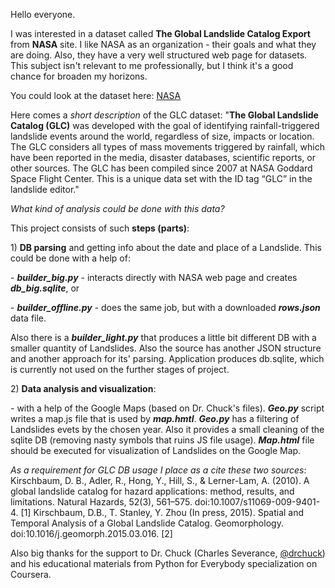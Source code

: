 <p>Hello everyone.</p>
I was interested in a dataset called <b>The Global Landslide Catalog Export</b> from <b>NASA</b> site. I like NASA as an organization - their goals and what they are doing. Also, they have a very well structured web page for datasets. This subject isn't relevant to me professionally, but I think it's a good chance for broaden my horizons.
<p>
You could look at the dataset here: <a href="https://data.nasa.gov/Earth-Science/Global-Landslide-Catalog-Export/dd9e-wu2v">NASA</a></p>
<p>Here comes a <i>short description</i> of the GLC dataset: "<b>The Global Landslide Catalog (GLC)</b> was developed with the goal of identifying rainfall-triggered landslide events around the world, regardless of size, impacts or location. The GLC considers all types of mass movements triggered by rainfall, which have been reported in the media, disaster databases, scientific reports, or other sources. The GLC has been compiled since 2007 at NASA Goddard Space Flight Center. This is a unique data set with the ID tag “GLC” in the landslide editor."</p>
<p><i>What kind of analysis could be done with this data?</i></p>
<p>This project consists of such <b>steps (parts)</b>:</p>
<p>1) <b>DB parsing</b> and getting info about the date and place of a Landslide. This could be done with a help of: <p>
- <b><i>builder_big.py</i></b> - interacts directly with NASA web page and creates <b><i>db_big.sqlite</i></b>, or </p>
<p>- <b><i>builder_offline.py</i></b> - does the same job, but with a downloaded <b><i>rows.json</i></b> data file.</p>
<p>Also there is a <b><i>builder_light.py</i></b> that produces a little bit different DB with a smaller quantity of Landslides. Also the source has another JSON structure and another approach for its' parsing. Application produces db.sqlite, which is currently not used on the further stages of project.</p>
2) <b>Data analysis and visualization</b>:
<p>- with a help of the Google Maps (based on Dr. Chuck's files). <b><i>Geo.py</i></b> script writes a map.js file that is used by <b><i>map.hmtl</i></b>. <b><i>Geo.py</i></b> has a filtering of Landslides evets by the chosen year. Also it provides a small cleaning of the sqlite DB (removing nasty symbols that ruins JS file usage). <b><i>Map.html</i></b> file should be executed for visualization of Landslides on the Google Map.</p>

<i>As a requirement for GLC DB usage I place as a cite these two sources</i>:
Kirschbaum, D. B., Adler, R., Hong, Y., Hill, S., & Lerner-Lam, A. (2010). A global landslide catalog for hazard applications: method, results, and limitations. Natural Hazards, 52(3), 561–575. doi:10.1007/s11069-009-9401-4. [1]
Kirschbaum, D.B., T. Stanley, Y. Zhou (In press, 2015). Spatial and Temporal Analysis of a Global Landslide Catalog. Geomorphology. doi:10.1016/j.geomorph.2015.03.016. [2]

Also big thanks for the support to Dr. Chuck (Charles Severance, <a href="https://twitter.com/drchuck">@drchuck</a>) and his educational materials from Python for Everybody specialization on Coursera.
